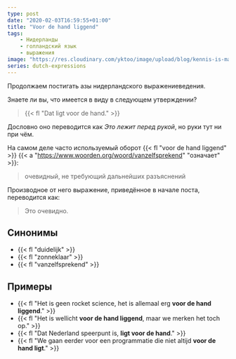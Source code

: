 ```yaml
---
type: post
date: "2020-02-03T16:59:55+01:00"
title: "Voor de hand liggend"
tags:
    - Нидерланды
    - голландский язык
    - выражения
image: "https://res.cloudinary.com/yktoo/image/upload/blog/kennis-is-macht.jpg"
series: dutch-expressions
---
```


Продолжаем постигать азы нидерландского выражениеведения.

Знаете ли вы, что имеется в виду в следующем утверждении?

> {{< fl "Dat ligt voor de hand." >}}

Дословно оно переводится как *Это лежит перед рукой*, но руки тут ни при чём.

<!--more-->

На самом деле часто используемый оборот {{< fl "voor de hand liggend" >}} {{< a "https://www.woorden.org/woord/vanzelfsprekend" "означает" >}}:

> очевидный, не требующий дальнейших разъяснений

Производное от него выражение, приведённое в начале поста, переводится как:

> Это очевидно.

## Синонимы

* {{< fl "duidelijk" >}}
* {{< fl "zonneklaar" >}} 
* {{< fl "vanzelfsprekend" >}}

## Примеры

* {{< fl "Het is geen rocket science, het is allemaal erg **voor de hand liggend**." >}}
* {{< fl "Het is wellicht **voor de hand liggend**, maar we merken het toch op." >}}
* {{< fl "Dat Nederland speerpunt is, **ligt voor de hand**." >}}
* {{< fl "We gaan eerder voor een programmatie die niet altijd **voor de hand ligt**." >}}